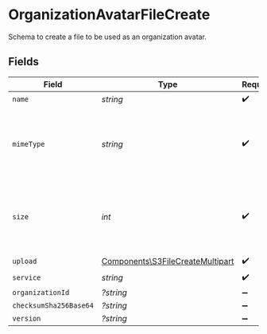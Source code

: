 # OrganizationAvatarFileCreate

Schema to create a file to be used as an organization avatar.


## Fields

| Field                                                                                | Type                                                                                 | Required                                                                             | Description                                                                          |
| ------------------------------------------------------------------------------------ | ------------------------------------------------------------------------------------ | ------------------------------------------------------------------------------------ | ------------------------------------------------------------------------------------ |
| `name`                                                                               | *string*                                                                             | :heavy_check_mark:                                                                   | N/A                                                                                  |
| `mimeType`                                                                           | *string*                                                                             | :heavy_check_mark:                                                                   | MIME type of the file. Only images are supported for this type of file.              |
| `size`                                                                               | *int*                                                                                | :heavy_check_mark:                                                                   | Size of the file. A maximum of 1 MB is allowed for this type of file.                |
| `upload`                                                                             | [Components\S3FileCreateMultipart](../../Models/Components/S3FileCreateMultipart.md) | :heavy_check_mark:                                                                   | N/A                                                                                  |
| `service`                                                                            | *string*                                                                             | :heavy_check_mark:                                                                   | N/A                                                                                  |
| `organizationId`                                                                     | *?string*                                                                            | :heavy_minus_sign:                                                                   | N/A                                                                                  |
| `checksumSha256Base64`                                                               | *?string*                                                                            | :heavy_minus_sign:                                                                   | N/A                                                                                  |
| `version`                                                                            | *?string*                                                                            | :heavy_minus_sign:                                                                   | N/A                                                                                  |